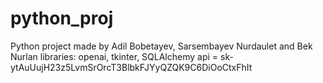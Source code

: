 # python_proj
Python project made by Adil Bobetayev, Sarsembayev Nurdaulet and Bek Nurlan
libraries: openai, tkinter, SQLAlchemy
api = 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
